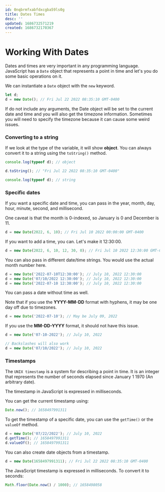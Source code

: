 ```yaml
---
id: 0nqbrmfxabfdxcgba59ls0g
title: Dates Times
desc: ''
updated: 1686732571219
created: 1686732170367
---
```

# Working With Dates

Dates and times are very important in any programming language. JavaScript has a `Date` object that represents a point in time and let's you do some basic operations on it.

We can instantiate a `Date` object with the `new` keyword.

```javascript
let d;
d = new Date(); // Fri Jul 22 2022 08:35:10 GMT-0400
```

If do not include any arguments, the Date object will be set to the current date and time and you will also get the timezone information. Sometimes you will need to specify the timezone because it can cause some weird issues.

### Converting to a string

If we look at the type of the variable, it will show **object**. You can always convert it to a string using the `toString()` method.

```javascript
console.log(typeof d); // object

d.toString(); // "Fri Jul 22 2022 08:35:10 GMT-0400"

console.log(typeof d); // string
```

### Specific dates

If you want a specific date and time, you can pass in the year, month, day, hour, minute, second, and millisecond.

One caveat is that the month is 0-indexed, so January is 0 and December is 11.

```javascript
d = new Date(2022, 6, 10); // Fri Jul 10 2022 00:00:00 GMT-0400
```

If you want to add a time, you can. Let's make it 12:30:00.

```javascript
d = new Date(2022, 6, 10, 12, 30, 0); // Fri Jul 10 2022 12:30:00 GMT-0400
```

You can also pass in different date/time strings. You would use the actual month number here.

```javascript
d = new Date('2022-07-10T12:30:00'); // July 10, 2022 12:30:00
d = new Date('07/10/2022 12:30:00'); // July 10, 2022 12:30:00
d = new Date('2022-07-10 12:30:00'); // July 10, 2022 12:30:00
```

You can pass a date without time as well.

Note that if you use the **YYYY-MM-DD** format with hyphens, it may be one day off due to timezones.

```javascript
d = new Date('2022-07-10'); // May be July 09, 2022
```

If you use the **MM-DD-YYYY** format, it should not have this issue.

```javascript
d = new Date('07-10-2022'); // July 10, 2022

// Backslashes will also work
d = new Date('07/10/2022'); // July 10, 2022
```

### Timestamps

The `UNIX timestamp` is a system for describing a point in time. It is an integer that represents the number of seconds elapsed since January 1 1970 (An arbitrary date).

The timestamp in JavaScript is expressed in milliseconds.

You can get the current timestamp using:

```javascript
Date.now(); // 1658497991311
```

To get the timestamp of a specific date, you can use the `getTime()` or the `valueOf` method.

```javascript
d = new Date('07/22/2022'); // July 10, 2022
d.getTime(); // 1658497991311
d.valueOf(); // 1658497991311
```

You can also create date objects from a timestamp.

```javascript
d = new Date(1658497991311); // Fri Jul 22 2022 08:35:10 GMT-0400
```

The JavaScript timestamp is expressed in milliseconds. To convert it to seconds:

```javascript
Math.floor(Date.now() / 1000); // 1658498058
```
